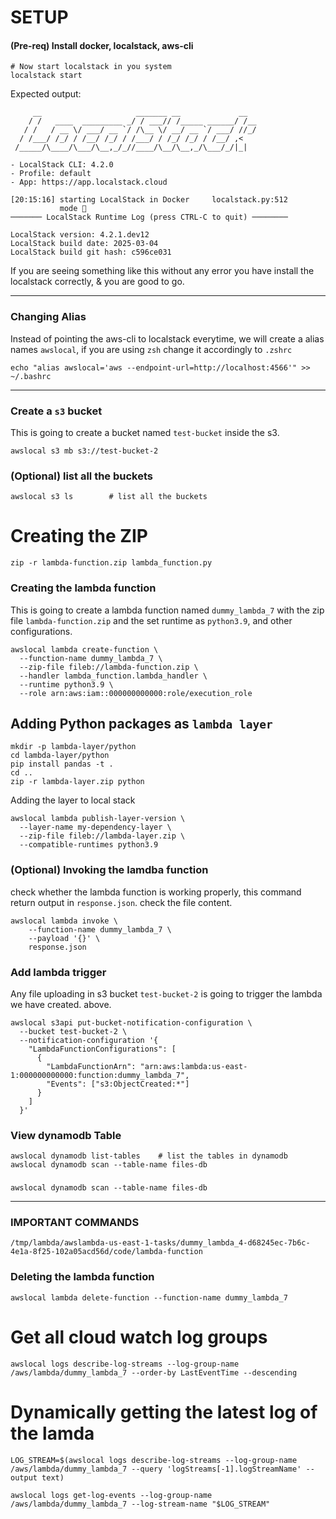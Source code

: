 # SETUP 
#### (Pre-req) Install docker, localstack, aws-cli
```
# Now start localstack in you system 
localstack start  
```

Expected output: 
``` 
     __                     _______ __             __
    / /   ____  _________ _/ / ___// /_____ ______/ /__
   / /   / __ \/ ___/ __ `/ /\__ \/ __/ __ `/ ___/ //_/
  / /___/ /_/ / /__/ /_/ / /___/ / /_/ /_/ / /__/ ,<
 /_____/\____/\___/\__,_/_//____/\__/\__,_/\___/_/|_|

- LocalStack CLI: 4.2.0
- Profile: default
- App: https://app.localstack.cloud

[20:15:16] starting LocalStack in Docker     localstack.py:512
           mode 🐳                                            
─────── LocalStack Runtime Log (press CTRL-C to quit) ────────

LocalStack version: 4.2.1.dev12
LocalStack build date: 2025-03-04
LocalStack build git hash: c596ce031

```
If you are seeing something like this without any error you have install the localstack correctly, & you are good to go. 

---
### Changing Alias 
Instead of pointing the aws-cli to localstack everytime, we will create a alias names `awslocal`, if you are using `zsh` change it accordingly to `.zshrc`
```
echo "alias awslocal='aws --endpoint-url=http://localhost:4566'" >> ~/.bashrc
```
---

### Create a `s3` bucket
This is going to create a bucket named `test-bucket` inside the s3.  
```
awslocal s3 mb s3://test-bucket-2 
```

### (Optional) list all the buckets 
```
awslocal s3 ls        # list all the buckets  
```

# Creating the ZIP 
```
zip -r lambda-function.zip lambda_function.py
```


### Creating the lambda function 
This is going to create a lambda function named `dummy_lambda_7` with the zip file `lambda-function.zip` and the set runtime as `python3.9`, and other configurations.   
```
awslocal lambda create-function \
  --function-name dummy_lambda_7 \
  --zip-file fileb://lambda-function.zip \
  --handler lambda_function.lambda_handler \
  --runtime python3.9 \
  --role arn:aws:iam::000000000000:role/execution_role
```

## Adding Python packages as `lambda layer`

```
mkdir -p lambda-layer/python
cd lambda-layer/python
pip install pandas -t .
cd ..
zip -r lambda-layer.zip python
```
Adding the layer to local stack  
```
awslocal lambda publish-layer-version \
  --layer-name my-dependency-layer \
  --zip-file fileb://lambda-layer.zip \
  --compatible-runtimes python3.9
```

### (Optional) Invoking the lamdba function 
check whether the lambda function is working properly, this command return output in `response.json`. check the file content.   

```
awslocal lambda invoke \
    --function-name dummy_lambda_7 \
    --payload '{}' \
    response.json
```


### Add lambda trigger 
Any file uploading in s3 bucket `test-bucket-2` is going to trigger the lambda we have created. above. 
```
awslocal s3api put-bucket-notification-configuration \
  --bucket test-bucket-2 \
  --notification-configuration '{
    "LambdaFunctionConfigurations": [
      {
        "LambdaFunctionArn": "arn:aws:lambda:us-east-1:000000000000:function:dummy_lambda_7",
        "Events": ["s3:ObjectCreated:*"]
      }
    ]
  }'
```

### View dynamodb Table 
```
awslocal dynamodb list-tables    # list the tables in dynamodb 
awslocal dynamodb scan --table-name files-db
```

### 
```
awslocal dynamodb scan --table-name files-db
```

---
### IMPORTANT COMMANDS

```
/tmp/lambda/awslambda-us-east-1-tasks/dummy_lambda_4-d68245ec-7b6c-4e1a-8f25-102a05acd56d/code/lambda-function
``` 



### Deleting the lambda function 
```
awslocal lambda delete-function --function-name dummy_lambda_7
```


# Get all cloud watch log groups 
```
awslocal logs describe-log-streams --log-group-name /aws/lambda/dummy_lambda_7 --order-by LastEventTime --descending
```



# Dynamically getting the latest log of the lamda 
```
LOG_STREAM=$(awslocal logs describe-log-streams --log-group-name /aws/lambda/dummy_lambda_7 --query 'logStreams[-1].logStreamName' --output text)

awslocal logs get-log-events --log-group-name /aws/lambda/dummy_lambda_7 --log-stream-name "$LOG_STREAM"
```

